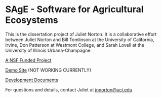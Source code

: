 # SAgE - Software for Agricultural Ecosystems

This is the dissertation project of Juliet Norton. It is a collaborative effort between Juliet Norton and Bill Tomlinson at the University of California, Irvine, Don Patterson at Westmont College, and Sarah Lovell at the University of Illinois Urbana-Champagne.

[A NSF Funded Project](https://www.nsf.gov/awardsearch/showAward?AWD_ID=1442749)

[Demo Site](https://sage-pdb.herokuapp.com/) (NOT WORKING CURRENTLY)

[Development Documents](https://drive.google.com/drive/folders/0B2gPzoLteElmWGRLQk15Ni10VlE?resourcekey=0-eFXmd4LqAxDFzt6SVEryqg&usp=sharing)

For questions and details, contact Juliet at jnnorton@uci.edu
